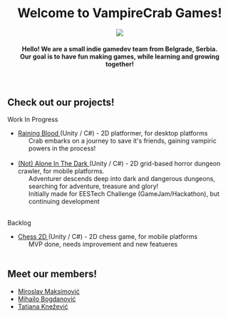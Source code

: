 <div align="center">
    <h1>Welcome to VampireCrab Games!</h1>
    <img src="https://user-images.githubusercontent.com/57428230/227219018-951084b3-8a4b-45ad-8c90-3a8ea5ad95b7.png" />
    <h4> Hello! We are a small indie gamedev team from Belgrade, Serbia. 
    <br> Our goal is to have fun making games, while learning and growing together!</h4>
    <br>
</div>
<div>
    <h2>Check out our projects!</h2>
<!--     <p> Released </p>
    <ul>
        <li> <a href="" target="_blank">  </a>
            <ul>  </ul>
        </li>
        <br>
    </ul> -->
    <p> Work In Progress </p>
    <ul>
        <li> <a href="https://github.com/VampireCrab-Games/Raining-Blood/tree/develop" target="_blank"> Raining Blood </a> (Unity / C#) - 2D platformer, for desktop platforms
            <ul> Crab embarks on a journey to save it's friends, gaining vampiric powers in the process! </ul>
        </li>
        <br>
        <li> <a href="https://github.com/VampireCrab-Competitions/EESTech-Hakaton-2023" target="_blank"> (Not) Alone In The Dark </a> (Unity / C#) - 2D grid-based horror dungeon crawler, for mobile platforms. 
            <ul> Adventurer descends deep into dark and dangerous dungeons, searching for adventure, treasure and glory! </ul>
            <ul> Initially made for EESTech Challenge (GameJam/Hackathon), but continuing development </ul>
        </li>
        <br>
    </ul>
    <p> Backlog </p>
    <ul>
        <li> <a href="https://github.com/VampireCrab-Games/Chess-2D" target="_blank"> Chess 2D </a> (Unity / C#) - 2D chess game, for mobile platforms
            <ul> MVP done, needs improvement and new featueres</ul>
        </li>
        <br>
    </ul>
    
</div>
<div align="left">
    <h2>Meet our members!</h2>
    <ul>
        <li><a href="https://www.github.com/Mikros1999" target="_blank" rel="noopener noreferrer"> Miroslav Maksimović </a></li>
        <li><a href="https://www.github.com/crknuchu" target="_blank" rel="noopener noreferrer"> Mihailo Bogdanović </a></li>
        <li><a href="https://www.github.com/TatjanaKnezevic" target="_blank" rel="noopener noreferrer"> Tatjana Knežević </a></li>
    </ul>
    <br>
</div>
